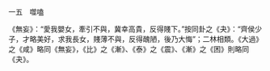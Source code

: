 一五　噬嗑

《無妄》：“愛我嬰女，牽引不與，冀幸高貴，反得賤下。”按同卦之《夬》：“齊侯少子，才略美好，求我長女，賤薄不與，反得醜陋，後乃大悔”；二林相類。《大過》之《咸》略同《無妄》，《比》之《漸》、《泰》之《震》、《漸》之《困》則略同《夬》。